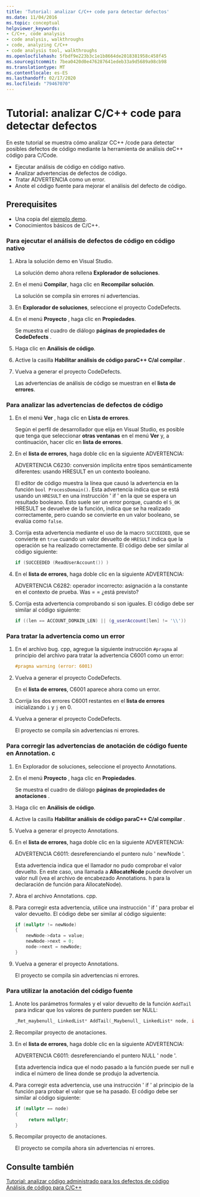 ```yaml
---
title: 'Tutorial: analizar C/C++ code para detectar defectos'
ms.date: 11/04/2016
ms.topic: conceptual
helpviewer_keywords:
- C/C++, code analysis
- code analysis, walkthroughs
- code, analyzing C/C++
- code analysis tool, walkthroughs
ms.openlocfilehash: 5fbdf9e223b3c1e1b8664de2018381958c458f45
ms.sourcegitcommit: 7bea0420d0e476287641edeb33a9d5689a98cb98
ms.translationtype: MT
ms.contentlocale: es-ES
ms.lasthandoff: 02/17/2020
ms.locfileid: "79467070"
---
```

# <a name="walkthrough-analyzing-cc-code-for-defects"></a>Tutorial: analizar C/C++ code para detectar defectos

En este tutorial se muestra cómo analizar CC++ /code para detectar posibles defectos de código mediante la herramienta de análisis deC++ código para C/Code.

- Ejecutar análisis de código en código nativo.
- Analizar advertencias de defectos de código.
- Tratar ADVERTENCIA como un error.
- Anote el código fuente para mejorar el análisis del defecto de código.

## <a name="prerequisites"></a>Prerequisites

- Una copia del [ejemplo demo](../code-quality/demo-sample.md).
- Conocimientos básicos de C/C++.

### <a name="to-run-code-defect-analysis-on-native-code"></a>Para ejecutar el análisis de defectos de código en código nativo

1. Abra la solución demo en Visual Studio.

     La solución demo ahora rellena **Explorador de soluciones**.

1. En el menú **Compilar**, haga clic en **Recompilar solución**.

     La solución se compila sin errores ni advertencias.

1. En **Explorador de soluciones**, seleccione el proyecto CodeDefects.

1. En el menú **Proyecto** , haga clic en **Propiedades**.

     Se muestra el cuadro de diálogo **páginas de propiedades de CodeDefects** .

1. Haga clic en **Análisis de código**.

1. Active la casilla **Habilitar análisis de código paraC++ C/al compilar** .

1. Vuelva a generar el proyecto CodeDefects.

     Las advertencias de análisis de código se muestran en el **lista de errores**.

### <a name="to-analyze-code-defect-warnings"></a>Para analizar las advertencias de defectos de código

1. En el menú **Ver** , haga clic en **Lista de errores**.

     Según el perfil de desarrollador que elija en Visual Studio, es posible que tenga que seleccionar **otras ventanas** en el menú **Ver** y, a continuación, hacer clic en **lista de errores**.

1. En el **lista de errores**, haga doble clic en la siguiente ADVERTENCIA:

     ADVERTENCIA C6230: conversión implícita entre tipos semánticamente diferentes: usando HRESULT en un contexto booleano.

     El editor de código muestra la línea que causó la advertencia en la función `bool ProcessDomain()`. Esta advertencia indica que se está usando un `HRESULT` en una instrucción ' if ' en la que se espera un resultado booleano.  Esto suele ser un error porque, cuando el `S_OK` HRESULT se devuelve de la función, indica que se ha realizado correctamente, pero cuando se convierte en un valor booleano, se evalúa como `false`.

1. Corrija esta advertencia mediante el uso de la macro `SUCCEEDED`, que se convierte en `true` cuando un valor devuelto de `HRESULT` indica que la operación se ha realizado correctamente. El código debe ser similar al código siguiente:

   ```cpp
   if (SUCCEEDED (ReadUserAccount()) )
   ```

1. En el **lista de errores**, haga doble clic en la siguiente ADVERTENCIA:

     ADVERTENCIA C6282: operador incorrecto: asignación a la constante en el contexto de prueba. Was = = ¿está previsto?

1. Corrija esta advertencia comprobando si son iguales. El código debe ser similar al código siguiente:

   ```cpp
   if ((len == ACCOUNT_DOMAIN_LEN) || (g_userAccount[len] != '\\'))
   ```

### <a name="to-treat-warning-as-an-error"></a>Para tratar la advertencia como un error

1. En el archivo bug. cpp, agregue la siguiente instrucción `#pragma` al principio del archivo para tratar la advertencia C6001 como un error:

   ```cpp
   #pragma warning (error: 6001)
   ```

1. Vuelva a generar el proyecto CodeDefects.

     En el **lista de errores**, C6001 aparece ahora como un error.

1. Corrija los dos errores C6001 restantes en el **lista de errores** inicializando `i` y `j` en 0.

1. Vuelva a generar el proyecto CodeDefects.

     El proyecto se compila sin advertencias ni errores.

### <a name="to-correct-the-source-code-annotation-warnings-in-annotationc"></a>Para corregir las advertencias de anotación de código fuente en Annotation. c

1. En Explorador de soluciones, seleccione el proyecto Annotations.

1. En el menú **Proyecto** , haga clic en **Propiedades**.

     Se muestra el cuadro de diálogo **páginas de propiedades de anotaciones** .

1. Haga clic en **Análisis de código**.

1. Active la casilla **Habilitar análisis de código paraC++ C/al compilar** .

1. Vuelva a generar el proyecto Annotations.

1. En el **lista de errores**, haga doble clic en la siguiente ADVERTENCIA:

     ADVERTENCIA C6011: desreferenciando el puntero nulo ' newNode '.

     Esta advertencia indica que el llamador no pudo comprobar el valor devuelto. En este caso, una llamada a **AllocateNode** puede devolver un valor null (vea el archivo de encabezado Annotations. h para la declaración de función para AllocateNode).

1. Abra el archivo Annotations. cpp.

1. Para corregir esta advertencia, utilice una instrucción ' if ' para probar el valor devuelto. El código debe ser similar al código siguiente:

   ```cpp
   if (nullptr != newNode)
   {
       newNode->data = value;
       newNode->next = 0;
       node->next = newNode;
   }
   ```

1. Vuelva a generar el proyecto Annotations.

     El proyecto se compila sin advertencias ni errores.

### <a name="to-use-source-code-annotation"></a>Para utilizar la anotación del código fuente

1. Anote los parámetros formales y el valor devuelto de la función `AddTail` para indicar que los valores de puntero pueden ser NULL:

   ```cpp
   _Ret_maybenull_ LinkedList* AddTail(_Maybenull_ LinkedList* node, int value)
   ```

1. Recompilar proyecto de anotaciones.

1. En el **lista de errores**, haga doble clic en la siguiente ADVERTENCIA:

     ADVERTENCIA C6011: desreferenciando el puntero NULL ' node '.

     Esta advertencia indica que el nodo pasado a la función puede ser null e indica el número de línea donde se produjo la advertencia.

1. Para corregir esta advertencia, use una instrucción ' if ' al principio de la función para probar el valor que se ha pasado. El código debe ser similar al código siguiente:

   ```cpp
   if (nullptr == node)
   {
        return nullptr;
   }
   ```

1. Recompilar proyecto de anotaciones.

     El proyecto se compila ahora sin advertencias ni errores.

## <a name="see-also"></a>Consulte también

[Tutorial: analizar código administrado para los defectos de código](/visualstudio/code-quality/walkthrough-analyzing-managed-code-for-code-defects)\
[Análisis de código para C/C++](../code-quality/code-analysis-for-c-cpp-overview.md)
